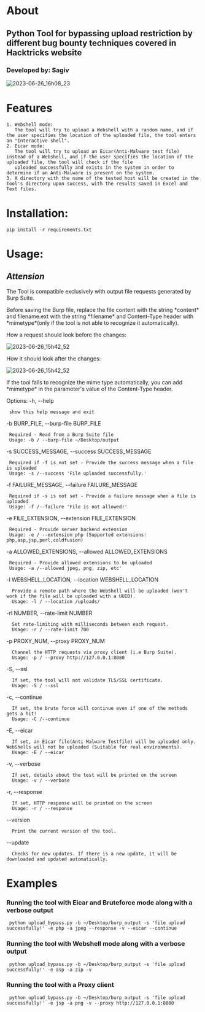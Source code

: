 # About
## Python Tool for bypassing upload restriction by different bug bounty techniques covered in Hacktricks website
### Developed by: Sagiv

![2023-06-26_16h08_23](https://github.com/sAjibuu/Upload_Bypass/assets/81802295/aa95a6e1-b0ca-4aa0-8711-c3baddf6a073)


# Features 
    1. Webshell mode:
       The tool will try to upload a Webshell with a random name, and if the user specifies the location of the uploaded file, the tool enters an "Interactive shell".
    2. Eicar mode:
       The tool will try to upload an Eicar(Anti-Malware test file) instead of a Webshell, and if the user specifies the location of the uploaded file, the tool will check if the file 
       uploaded successfully and exists in the system in order to determine if an Anti-Malware is present on the system. 
    3. A directory with the name of the tested host will be created in the Tool's directory upon success, with the results saved in Excel and Text files.
  
# Installation:

    pip install -r requirements.txt
  
# Usage:

## ***Attension***

The Tool is compatible exclusively with output file requests generated by Burp Suite.

Before saving the Burp file, replace the file content with the string \*content\* and filename.ext with the string \*filename\* and Content-Type header with \*mimetype\*(only if the tool is not able to recognize it automatically).

How a request should look before the changes:

![2023-06-26_15h42_52](https://github.com/sAjibuu/Upload_Bypass/assets/81802295/a4732cd8-1e51-4cc8-b542-b0bee01f2e58)

How it should look after the changes:

![2023-06-26_15h42_52](https://github.com/ClearGate-Int/Upload_Bypass/assets/129657113/cd8f142e-8dc3-45b1-a080-e3d240a1c7fd)

If the tool fails to recognize the mime type automatically, you can add \*mimetype\* in the parameter's value of the Content-Type header.

Options:
  -h, --help            
  
     show this help message and exit

  -b BURP_FILE, --burp-file BURP_FILE
  
     Required - Read from a Burp Suite file
     Usage: -b / --burp-file ~/Desktop/output
        
  -s SUCCESS_MESSAGE, --success SUCCESS_MESSAGE
  
     Required if -f is not set - Provide the success message when a file is uploaded
     Usage: -s /--success 'File uploaded successfully.'
        
  -f FAILURE_MESSAGE, --failure FAILURE_MESSAGE
  
     Required if -s is not set - Provide a failure message when a file is uploaded
     Usage: -f /--failure 'File is not allowed!'     
        
  -e FILE_EXTENSION, --extension FILE_EXTENSION
  
     Required - Provide server backend extension
     Usage: -e / --extension php (Supported extensions: php,asp,jsp,perl,coldfusion)
      
  -a ALLOWED_EXTENSIONS, --allowed ALLOWED_EXTENSIONS 
  
     Required - Provide allowed extensions to be uploaded
     Usage: -a /--allowed jpeg, png, zip, etc'
        
   -l WEBSHELL_LOCATION, --location WEBSHELL_LOCATION 
  
      Provide a remote path where the WebShell will be uploaded (won't work if the file will be uploaded with a UUID).
      Usage: -l / --location /uploads/  
        
   -rl NUMBER, --rate-limit NUMBER
  
      Set rate-limiting with milliseconds between each request.
      Usage: -r / --rate-limit 700  
        
   -p PROXY_NUM, --proxy PROXY_NUM
  
      Channel the HTTP requests via proxy client (i.e Burp Suite).
      Usage: -p / --proxy http://127.0.0.1:8080
      
   -S, --ssl 
  
      If set, the tool will not validate TLS/SSL certificate.
      Usage: -S / --ssl
      
   -c, --continue  
  
      If set, the brute force will continue even if one of the methods gets a hit!
      Usage: -C /--continue  
      
   -E, --eicar  
  
      If set, an Eicar file(Anti Malware Testfile) will be uploaded only. WebShells will not be uploaded (Suitable for real environments).
      Usage: -E / --eicar
      
   -v, --verbose 
  
      If set, details about the test will be printed on the screen
      Usage: -v / --verbose   
      
  -r, --response
  
      If set, HTTP response will be printed on the screen
      Usage: -r / --response

  --version  
  
      Print the current version of the tool.     
      
  --update
  
      Checks for new updates. If there is a new update, it will be downloaded and updated automatically.     
      
# Examples
  ### Running the tool with Eicar and Bruteforce mode along with a verbose output     
     python upload_bypass.py -b ~/Desktop/burp_output -s 'file upload successfully!' -e php -a jpeg --response -v --eicar --continue
  ### Running the tool with Webshell mode along with a verbose output     
     python upload_bypass.py -b ~/Desktop/burp_output -s 'file upload successfully!' -e asp -a zip -v
  ### Running the tool with a Proxy client   
     python upload_bypass.py -b ~/Desktop/burp_output -s 'file upload successfully!' -e jsp -a png -v --proxy http://127.0.0.1:8080
